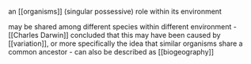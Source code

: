 an [[organisms]] (singular possessive) role within its environment

may be shared among different species within different environment
	- [[Charles Darwin]] concluded that this may have been caused by [[variation]], or more specifically the idea that similar organisms share a common ancestor
	- can also be described as [[biogeography]]